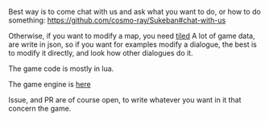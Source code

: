 Best way is to come chat with us and ask what you want to do, or how to do something:
https://github.com/cosmo-ray/Sukeban#chat-with-us

Otherwise, if you want to modify a map, you need [tiled](https://www.mapeditor.org/)
A lot of game data, are write in json, so if you want for examples modify a dialogue, the best is to modify it directly, and look how other dialogues do it.

The game code is mostly in lua.

The game engine is [here](https://github.com/cosmo-ray/yirl)


Issue, and PR are of course open, to write whatever you want in it that concern the game.
